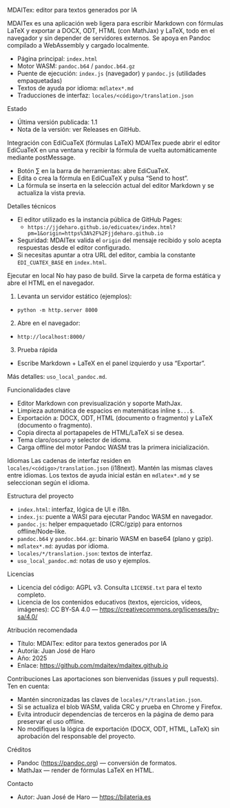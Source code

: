 MDAITex: editor para textos generados por IA
 
MDAITex es una aplicación web ligera para escribir Markdown con fórmulas LaTeX y exportar a DOCX, ODT, HTML (con MathJax) y LaTeX, todo en el navegador y sin depender de servidores externos. Se apoya en Pandoc compilado a WebAssembly y cargado localmente.

- Página principal: `index.html`
- Motor WASM: `pandoc.b64` / `pandoc.b64.gz`
- Puente de ejecución: `index.js` (navegador) y `pandoc.js` (utilidades empaquetadas)
- Textos de ayuda por idioma: `mdlatex*.md`
- Traducciones de interfaz: `locales/<código>/translation.json`

Estado
- Última versión publicada: 1.1
- Nota de la versión: ver Releases en GitHub.

Integración con EdiCuaTeX (fórmulas LaTeX)
MDAITex puede abrir el editor EdiCuaTeX en una ventana y recibir la fórmula de vuelta automáticamente mediante postMessage.

- Botón ∑ en la barra de herramientas: abre EdiCuaTeX.
- Edita o crea la fórmula en EdiCuaTeX y pulsa “Send to host”.
- La fórmula se inserta en la selección actual del editor Markdown y se actualiza la vista previa.

Detalles técnicos
- El editor utilizado es la instancia pública de GitHub Pages:
  - `https://jjdeharo.github.io/edicuatex/index.html?pm=1&origin=https%3A%2F%2Fjjdeharo.github.io`
- Seguridad: MDAITex valida el `origin` del mensaje recibido y solo acepta respuestas desde el editor configurado.
- Si necesitas apuntar a otra URL del editor, cambia la constante `EDI_CUATEX_BASE` en `index.html`.

Ejecutar en local
No hay paso de build. Sirve la carpeta de forma estática y abre el HTML en el navegador.

1) Levanta un servidor estático (ejemplos):
- `python -m http.server 8000`

2) Abre en el navegador:
- `http://localhost:8000/`

3) Prueba rápida
- Escribe Markdown + LaTeX en el panel izquierdo y usa “Exportar”.

Más detalles: `uso_local_pandoc.md`.

Funcionalidades clave
- Editor Markdown con previsualización y soporte MathJax.
- Limpieza automática de espacios en matemáticas inline `$...$`.
- Exportación a: DOCX, ODT, HTML (documento o fragmento) y LaTeX (documento o fragmento).
- Copia directa al portapapeles de HTML/LaTeX si se desea.
- Tema claro/oscuro y selector de idioma.
- Carga offline del motor Pandoc WASM tras la primera inicialización.

Idiomas
Las cadenas de interfaz residen en `locales/<código>/translation.json` (i18next). Mantén las mismas claves entre idiomas. Los textos de ayuda inicial están en `mdlatex*.md` y se seleccionan según el idioma.

Estructura del proyecto
- `index.html`: interfaz, lógica de UI e i18n.
- `index.js`: puente a WASI para ejecutar Pandoc WASM en navegador.
- `pandoc.js`: helper empaquetado (CRC/gzip) para entornos offline/Node‑like.
- `pandoc.b64` y `pandoc.b64.gz`: binario WASM en base64 (plano y gzip).
- `mdlatex*.md`: ayudas por idioma.
- `locales/*/translation.json`: textos de interfaz.
- `uso_local_pandoc.md`: notas de uso y ejemplos.

Licencias
- Licencia del código: AGPL v3. Consulta `LICENSE.txt` para el texto completo.
- Licencia de los contenidos educativos (textos, ejercicios, vídeos, imágenes): CC BY‑SA 4.0 — https://creativecommons.org/licenses/by-sa/4.0/

Atribución recomendada
- Título: MDAITex: editor para textos generados por IA
- Autoría: Juan José de Haro
- Año: 2025
- Enlace: https://github.com/mdaitex/mdaitex.github.io

Contribuciones
Las aportaciones son bienvenidas (issues y pull requests). Ten en cuenta:
- Mantén sincronizadas las claves de `locales/*/translation.json`.
- Si se actualiza el blob WASM, valida CRC y prueba en Chrome y Firefox.
- Evita introducir dependencias de terceros en la página de demo para preservar el uso offline.
- No modifiques la lógica de exportación (DOCX, ODT, HTML, LaTeX) sin aprobación del responsable del proyecto.

Créditos
- Pandoc (https://pandoc.org) — conversión de formatos.
- MathJax — render de fórmulas LaTeX en HTML.

Contacto
- Autor: Juan José de Haro — https://bilateria.es

